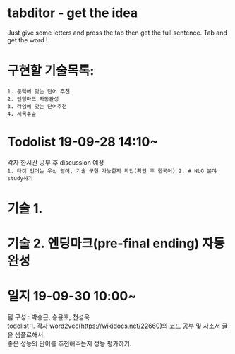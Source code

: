 # tabditor - get the idea
Just give some letters and press the tab then get the full sentence.
Tab and get the word !

# 구현할 기술목록:
	1. 문맥에 맞는 단어 추천
	2. 엔딩마크 자동완성
	3. 라임에 맞는 단어추천
	4. 제목추출
	
# Todolist 19-09-28 14:10~
 각자 한시간 공부 후 discussion 예정<br>
	```1. 타겟 언어는 우선 영어, 기술 구현 가능한지 확인(확인 후 한국어)
	2. # NLG 분야 study하기```

# 기술 1.

# 기술 2. 엔딩마크(pre-final ending) 자동완성


# 일지 19-09-30 10:00~
팀 구성 : 박승근, 송윤호, 천성욱<br>
todolist 1. 각자 word2vec(https://wikidocs.net/22660)의 코드 공부 및 자소서 글을 샘플로해서, <br>
	좋은 성능의 단어를 추천해주는지 성능 평가하기.
